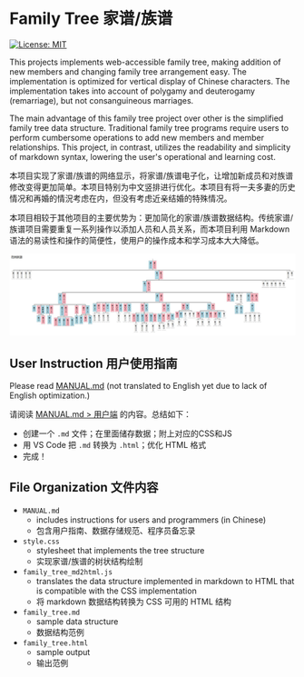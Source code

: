 # Family Tree 家谱/族谱

[![License: MIT](https://img.shields.io/badge/License-MIT-yellow.svg)](https://opensource.org/licenses/MIT)

This projects implements web-accessible family tree, making addition of new members and changing family tree arrangement easy. The implementation is optimized for vertical display of Chinese characters. The implementation takes into account of polygamy and deuterogamy (remarriage), but not consanguineous marriages.

The main advantage of this family tree project over other is the simplified family tree data structure. Traditional family tree programs require users to perform cumbersome operations to add new members and member relationships. This project, in contrast, utilizes the readability and simplicity of markdown syntax, lowering the user's operational and learning cost.

本项目实现了家谱/族谱的网络显示，将家谱/族谱电子化，让增加新成员和对族谱修改变得更加简单。本项目特别为中文竖排进行优化。本项目有将一夫多妻的历史情况和再婚的情況考虑在内，但没有考虑近亲结婚的特殊情况。

本项目相较于其他项目的主要优势为：更加简化的家谱/族谱数据结构。传统家谱/族谱项目需要重复一系列操作以添加人员和人员关系，而本项目利用 Markdown 语法的易读性和操作的简便性，使用户的操作成本和学习成本大大降低。

![Family tree example](example.jpg)

## User Instruction 用户使用指南

Please read [MANUAL.md](MANUAL.md) (not translated to English yet due to lack of English optimization.)

请阅读 [MANUAL.md > 用户端](MANUAL.md) 的内容。总结如下：

- 创建一个 `.md` 文件；在里面储存数据；附上对应的CSS和JS
- 用 VS Code 把 `.md` 转换为 `.html`；优化 HTML 格式
- 完成！

## File Organization 文件内容

- `MANUAL.md`
  - includes instructions for users and programmers (in Chinese)
  - 包含用户指南、数据存储规范、程序员备忘录
- `style.css`
  - stylesheet that implements the tree structure
  - 实现家谱/族谱的树状结构绘制
- `family_tree_md2html.js`
  - translates the data structure implemented in markdown to HTML that is compatible with the CSS implementation
  - 将 markdown 数据结构转换为 CSS 可用的 HTML 结构
- `family_tree.md`
  - sample data structure
  - 数据结构范例
- `family_tree.html`
  - sample output
  - 输出范例

